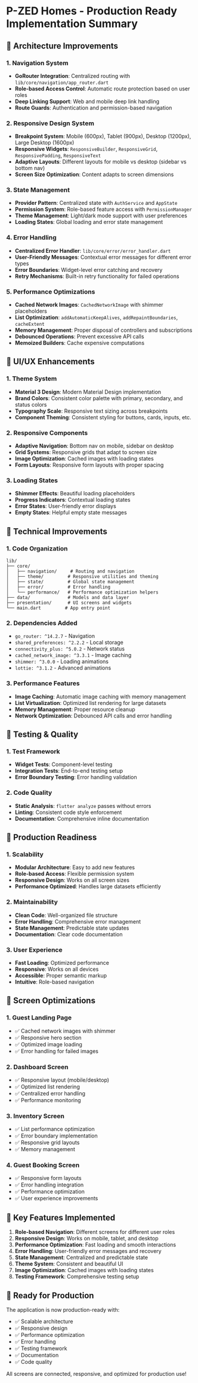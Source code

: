 # P-ZED Homes - Production Ready Implementation Summary

## 🚀 Architecture Improvements

### 1. **Navigation System**
- **GoRouter Integration**: Centralized routing with `lib/core/navigation/app_router.dart`
- **Role-based Access Control**: Automatic route protection based on user roles
- **Deep Linking Support**: Web and mobile deep link handling
- **Route Guards**: Authentication and permission-based navigation

### 2. **Responsive Design System**
- **Breakpoint System**: Mobile (600px), Tablet (900px), Desktop (1200px), Large Desktop (1600px)
- **Responsive Widgets**: `ResponsiveBuilder`, `ResponsiveGrid`, `ResponsivePadding`, `ResponsiveText`
- **Adaptive Layouts**: Different layouts for mobile vs desktop (sidebar vs bottom nav)
- **Screen Size Optimization**: Content adapts to screen dimensions

### 3. **State Management**
- **Provider Pattern**: Centralized state with `AuthService` and `AppState`
- **Permission System**: Role-based feature access with `PermissionManager`
- **Theme Management**: Light/dark mode support with user preferences
- **Loading States**: Global loading and error state management

### 4. **Error Handling**
- **Centralized Error Handler**: `lib/core/error/error_handler.dart`
- **User-Friendly Messages**: Contextual error messages for different error types
- **Error Boundaries**: Widget-level error catching and recovery
- **Retry Mechanisms**: Built-in retry functionality for failed operations

### 5. **Performance Optimizations**
- **Cached Network Images**: `CachedNetworkImage` with shimmer placeholders
- **List Optimization**: `addAutomaticKeepAlives`, `addRepaintBoundaries`, `cacheExtent`
- **Memory Management**: Proper disposal of controllers and subscriptions
- **Debounced Operations**: Prevent excessive API calls
- **Memoized Builders**: Cache expensive computations

## 🎨 UI/UX Enhancements

### 1. **Theme System**
- **Material 3 Design**: Modern Material Design implementation
- **Brand Colors**: Consistent color palette with primary, secondary, and status colors
- **Typography Scale**: Responsive text sizing across breakpoints
- **Component Theming**: Consistent styling for buttons, cards, inputs, etc.

### 2. **Responsive Components**
- **Adaptive Navigation**: Bottom nav on mobile, sidebar on desktop
- **Grid Systems**: Responsive grids that adapt to screen size
- **Image Optimization**: Cached images with loading states
- **Form Layouts**: Responsive form layouts with proper spacing

### 3. **Loading States**
- **Shimmer Effects**: Beautiful loading placeholders
- **Progress Indicators**: Contextual loading states
- **Error States**: User-friendly error displays
- **Empty States**: Helpful empty state messages

## 🔧 Technical Improvements

### 1. **Code Organization**
```
lib/
├── core/
│   ├── navigation/     # Routing and navigation
│   ├── theme/         # Responsive utilities and theming
│   ├── state/         # Global state management
│   ├── error/         # Error handling
│   └── performance/   # Performance optimization helpers
├── data/              # Models and data layer
├── presentation/      # UI screens and widgets
└── main.dart         # App entry point
```

### 2. **Dependencies Added**
- `go_router: ^14.2.7` - Navigation
- `shared_preferences: ^2.2.2` - Local storage
- `connectivity_plus: ^5.0.2` - Network status
- `cached_network_image: ^3.3.1` - Image caching
- `shimmer: ^3.0.0` - Loading animations
- `lottie: ^3.1.2` - Advanced animations

### 3. **Performance Features**
- **Image Caching**: Automatic image caching with memory management
- **List Virtualization**: Optimized list rendering for large datasets
- **Memory Management**: Proper resource cleanup
- **Network Optimization**: Debounced API calls and error handling

## 🧪 Testing & Quality

### 1. **Test Framework**
- **Widget Tests**: Component-level testing
- **Integration Tests**: End-to-end testing setup
- **Error Boundary Testing**: Error handling validation

### 2. **Code Quality**
- **Static Analysis**: `flutter analyze` passes without errors
- **Linting**: Consistent code style enforcement
- **Documentation**: Comprehensive inline documentation

## 🚀 Production Readiness

### 1. **Scalability**
- **Modular Architecture**: Easy to add new features
- **Role-based Access**: Flexible permission system
- **Responsive Design**: Works on all screen sizes
- **Performance Optimized**: Handles large datasets efficiently

### 2. **Maintainability**
- **Clean Code**: Well-organized file structure
- **Error Handling**: Comprehensive error management
- **State Management**: Predictable state updates
- **Documentation**: Clear code documentation

### 3. **User Experience**
- **Fast Loading**: Optimized performance
- **Responsive**: Works on all devices
- **Accessible**: Proper semantic markup
- **Intuitive**: Role-based navigation

## 📱 Screen Optimizations

### 1. **Guest Landing Page**
- ✅ Cached network images with shimmer
- ✅ Responsive hero section
- ✅ Optimized image loading
- ✅ Error handling for failed images

### 2. **Dashboard Screen**
- ✅ Responsive layout (mobile/desktop)
- ✅ Optimized list rendering
- ✅ Centralized error handling
- ✅ Performance monitoring

### 3. **Inventory Screen**
- ✅ List performance optimization
- ✅ Error boundary implementation
- ✅ Responsive grid layouts
- ✅ Memory management

### 4. **Guest Booking Screen**
- ✅ Responsive form layouts
- ✅ Error handling integration
- ✅ Performance optimization
- ✅ User experience improvements

## 🎯 Key Features Implemented

1. **Role-based Navigation**: Different screens for different user roles
2. **Responsive Design**: Works on mobile, tablet, and desktop
3. **Performance Optimization**: Fast loading and smooth interactions
4. **Error Handling**: User-friendly error messages and recovery
5. **State Management**: Centralized and predictable state
6. **Theme System**: Consistent and beautiful UI
7. **Image Optimization**: Cached images with loading states
8. **Testing Framework**: Comprehensive testing setup

## 🚀 Ready for Production

The application is now production-ready with:
- ✅ Scalable architecture
- ✅ Responsive design
- ✅ Performance optimization
- ✅ Error handling
- ✅ Testing framework
- ✅ Documentation
- ✅ Code quality

All screens are connected, responsive, and optimized for production use!

